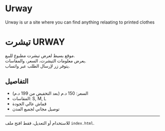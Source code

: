 # Urway
Urway is ur a site where you can find anything relaating to printed clothes
# تيشرت URWAY

موقع بسيط لعرض تيشرت مطبوع للبيع.  
يعرض معلومات التيشرت، السعر، والمقاسات.  
يتوفر زر لإرسال الطلب عبر واتساب.

## التفاصيل

- السعر: 150 د.م (بعد التخفيض من 199 د.م)  
- المقاسات: S, M, L  
- قماش عالي الجودة  
- توصيل مجاني لجميع المدن

---

للاستخدام أو التعديل، فقط افتح ملف `index.html`.
